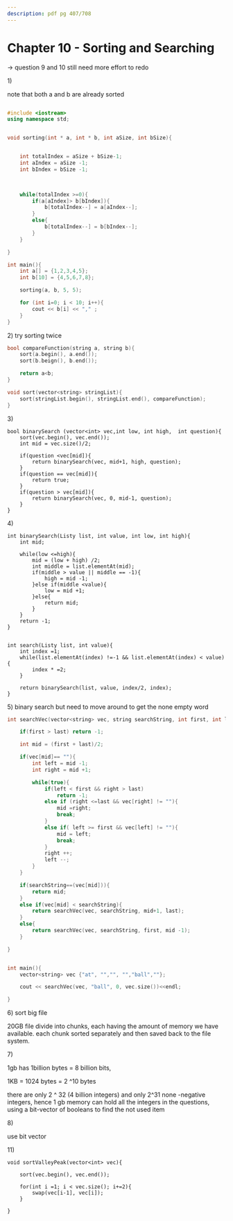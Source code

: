 ```yaml
---
description: pdf pg 407/708
---
```


# Chapter 10 - Sorting and Searching

-&gt; question 9 and 10 still need more effort to redo 



1\)

note that both a and b are already sorted 

```cpp

#include <iostream>
using namespace std;


void sorting(int * a, int * b, int aSize, int bSize){


	int totalIndex = aSize + bSize-1;
	int aIndex = aSize -1;
	int bIndex = bSize -1;
	


	while(totalIndex >=0){
		if(a[aIndex]> b[bIndex]){
			b[totalIndex--] = a[aIndex--];
		}
		else{
			b[totalIndex--] = b[bIndex--];
		}
	}

}

int main(){
	int a[] = {1,2,3,4,5};
	int b[10] = {4,5,6,7,8};

	sorting(a, b, 5, 5);

	for (int i=0; i < 10; i++){
		cout << b[i] << "," ;
	}
}

```

2\) try sorting twice 

```cpp
bool compareFunction(string a, string b){
	sort(a.begin(), a.end());
	sort(b.beign(), b.end());

	return a<b; 
}

void sort(vector<string> stringList){
	sort(stringList.begin(), stringList.end(), compareFunction);
}
```

3\) 

```text
bool binarySearch (vector<int> vec,int low, int high,  int question){
	sort(vec.begin(), vec.end());
	int mid = vec.size()/2;

	if(question <vec[mid]){
		return binarySearch(vec, mid+1, high, question);
	}
	if(question == vec[mid]){
		return true;
	}
	if(question > vec[mid]){
		return binarySearch(vec, 0, mid-1, question);
	}
}

```

4\) 

```text
int binarySearch(Listy list, int value, int low, int high){
	int mid;

	while(low <=high){
		mid = (low + high) /2;
		int middle = list.elementAt(mid);
		if(middle > value || middle == -1){
			high = mid -1;
		}else if(middle <value){
			low = mid +1;
		}else{
			return mid;
		}
	}
	return -1;
}


int search(Listy list, int value){
	int index =1;
	while(list.elementAt(index) !=-1 && list.elementAt(index) < value){
		index * =2;
	}

	return binarySearch(list, value, index/2, index);
}
```

5\) binary search but need to move around to get the none empty word

```cpp
int searchVec(vector<string> vec, string searchString, int first, int last){

	if(first > last) return -1;

	int mid = (first + last)/2;

	if(vec[mid]== ""){
		int left = mid -1;
		int right = mid +1;

		while(true){
			if(left < first && right > last)
				return -1;
			else if (right <=last && vec[right] != ""){
				mid =right;
				break;
			}
			else if( left >= first && vec[left] != ""){
				mid = left;
				break;
			}
			right ++;
			left --;
		}
	}

	if(searchString==(vec[mid])){
		return mid;
	}
	else if(vec[mid] < searchString){
		return searchVec(vec, searchString, mid+1, last);
	}
	else{
		return searchVec(vec, searchString, first, mid -1);
	}

}


int main(){
	vector<string> vec {"at", "","", "","ball",""};

	cout << searchVec(vec, "ball", 0, vec.size())<<endl;

}
```

6\) sort big file

20GB file divide into chunks, each having the amount of memory we have available. each chunk sorted separately and then saved back to the file system.

7\)

1gb has 1billion bytes = 8 billion bits, 

1KB = 1024 bytes = 2 ^10 bytes

there are only 2 ^ 32 \(4 billion integers\) and only 2^31 none -negative integers, hence 1 gb memory can hold all the integers in the questions, using a bit-vector of booleans to find the not used item 

8\)

use bit vector 

11\)

```text
void sortValleyPeak(vector<int> vec){

	sort(vec.begin(), vec.end());

	for(int i =1; i < vec.size(); i+=2){
		swap(vec[i-1], vec[i]);
	}

}
```

